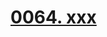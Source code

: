 # [0064. xxx](https://github.com/Tdahuyou/react/tree/main/0064.%20xxx)

<!-- region:toc -->

<!-- endregion:toc -->
